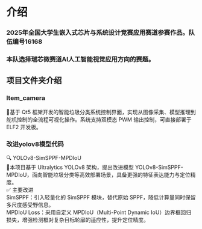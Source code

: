 # 介绍
### 2025年全国大学生嵌入式芯片与系统设计竞赛应用赛道参赛作品。队伍编号16168
### 本队选择瑞芯微赛道AI人工智能视觉应用方向的赛题。
## 项目文件夹介绍
### Item_camera
🚀基于 Qt5 框架开发的智能垃圾分类系统控制界面，实现从图像采集、模型推理到舵机控制的全流程可视化操作。系统支持双模态 PWM 输出控制，可直接部署于 ELF2 开发板。
### 改进yolov8模型代码
🔍 YOLOv8-SimSPPF-MPDIoU<br>
🚀本项目基于 Ultralytics YOLOv8 架构，提出改进模型 YOLOv8-SimSPPF-MPDIoU，面向智能垃圾分类等高效部署场景，具备更强的特征表达能力与定位精度。<br>
✅ 主要改进<br>
SimSPPF：引入轻量化的 SimSPPF 模块，替代原始 SPPF，降低计算量同时保留多尺度感受野信息。<br>
MPDIoU Loss：采用自定义 MPDIoU（Multi-Point Dynamic IoU）边界框回归损失，增强检测框对复杂目标轮廓的适应性，提升定位精度。<br>

